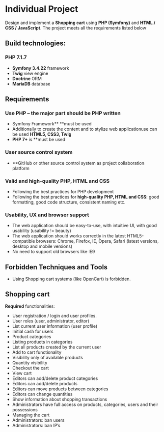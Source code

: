 # Individual Project

Design and implement a **Shopping cart** using **PHP (Symfony)** and **HTML / CSS / JavaScript**. The project meets all the requirements listed below

## Build technologies:

### PHP 7.1.7
* **Symfony 3.4.22** framework
* **Twig** view engine
* **Doctrine** ORM
* **MariaDB** database

## Requirements

### **Use PHP** – the major part should be PHP written
- Symfony Framework** **must be used
- Additionally to create the content and to stylize web applicationuse can be used **HTML5, CSS3, Twig**
- **PHP 7+** is **must be used

### **User source control system**
- **GitHub or other source control system as project collaboration platform

### **Valid and high-quality PHP, HTML and CSS**
- Following the best practices for PHP development
- Following the best practices for **high-quality PHP, HTML and CSS**: good formatting, good code structure, consistent naming etc.

### **Usability, UX and browser support**
- The web application should be easy-to-use, with intuitive UI, with good usability (usability != beauty)
- The web application should works correctly in the latest HTML5-compatible browsers: Chrome, Firefox, IE, Opera, Safari (latest versions, desktop and mobile versions)
- No need to support old browsers like IE9

## Forbidden Techniques and Tools
* Using Shopping cart systems (like OpenCart) is forbidden.

## Shopping cart
**Required** functionalities:
* User registration / login and user profiles.
* User roles (user, administrator, editor)
* List current user information (user profile)
* Initial cash for users
* Product categories
* Listing products in categories
* List all products created by the current user
* Add to cart functionality
* Visibility only of available products
* Quantity visibility
* Checkout the cart
* View cart
* Editors can add/delete product categories
* Editors can add/delete products
* Editors can move products between categories
* Editors can change quantities
* Show information about shopping transactions
* Administrators have full access on products, categories, users and their possessions
* Managing the cart
* Administrators: ban users
* Administrators: ban IP’s
